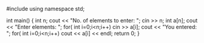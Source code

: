 #include<iostream>
using namespace std;
 
int main()
{ int n;
    cout << "No. of elements to enter: ";
    cin >> n;
    int a[n];
    cout << "Enter elements: ";
    for( int i=0;i<n;i++)
        cin >> a[i];
    cout << "You entered: ";
    for( int i=0;i<n;i++)
        cout << a[i] << endl;
    return 0;
}
